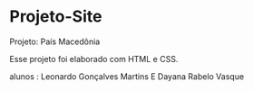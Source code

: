 # Projeto-Site

Projeto: País Macedônia 

Esse projeto foi elaborado com HTML e CSS.

alunos : Leonardo Gonçalves Martins
          E
        Dayana Rabelo Vasque
